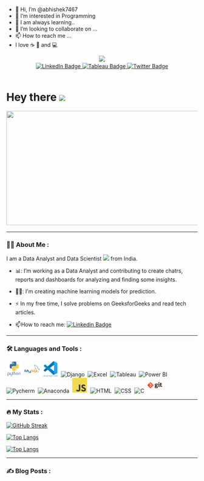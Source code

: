 - 👋 Hi, I’m @abhishek7467
- 👀 I’m interested in Programming
- 🌱 I am always learning..
- 💞️ I’m looking to collaborate on ...
- 📫 How to reach me ...
- I love ☕ 🍕 and 💻


<div id="header" align="center">
  <img src="https://media.giphy.com/media/M9gbBd9nbDrOTu1Mqx/giphy.gif" width="100"/>
</div>

<div id="badges" align="center">
  <a href="https://public.tableau.com/app/profile/abhishek.kumar4541">
     <img src="https://img.shields.io/badge/Tableau-blue?style=for-the-badge&logo=tableau&logoColor=white" alt="LinkedIn Badge"/>

  </a>
  <a href="https://www.linkedin.com/in/abhishek-kumar-aa1224206/">
    <img src="https://img.shields.io/badge/Linkedin-red?style=for-the-badge&logo=linkedin&logoColor=white" alt="Tableau Badge"/>
  </a>
  <a href="https://twitter.com/Abhishe45580955?t=Sb493uEapJbYPKULd6R5ug&s=09">
    <img src="https://img.shields.io/badge/Twitter-blue?style=for-the-badge&logo=twitter&logoColor=white" alt="Twitter Badge"/>
  </a>
</div>
<div id="git" align="center">
  <img src="https://komarev.com/ghpvc/?username=abhishek7467&style=flat-square&color=blue" alt=""/>
</div>

<h1>
  Hey there
  <img src="https://media.giphy.com/media/hvRJCLFzcasrR4ia7z/giphy.gif" width="30px"/>
</h1>
<div align="center">
  <img src="https://media.giphy.com/media/dWesBcTLavkZuG35MI/giphy.gif" width="600" height="300"/>
</div>

---

### :woman_technologist: About Me :
I am a Data Analyst and Data Scientist  <img src="https://media.giphy.com/media/WUlplcMpOCEmTGBtBW/giphy.gif" width="30"> from India.


- 📊: I’m working as a Data Analyst and contributing to create chatrs, reports and dashboards for analyzing and finding some insights.

- 🧑‍🔬:  I'm creating machine learning models for prediction.

- :zap: In my free time, I solve problems on GeeksforGeeks and read tech articles.

- :mailbox:How to reach me: [![Linkedin Badge](https://img.shields.io/badge/-kakbar-blue?style=flat&logo=Linkedin&logoColor=white)](https://www.linkedin.com/in/abhishek-kumar-aa1224206/)


---

### :hammer_and_wrench: Languages and Tools :


<div>
  <img src="https://github.com/devicons/devicon/blob/master/icons/python/python-original-wordmark.svg" title="Java" alt="Java" width="40" height="40"/>&nbsp;
    <img src="https://github.com/devicons/devicon/blob/master/icons/mysql/mysql-original-wordmark.svg" title="MySQL"  alt="MySQL" width="40" height="40"/>&nbsp;
  <img src="https://github.com/devicons/devicon/blob/master/icons/vscode/vscode-original-wordmark.svg" title="VSCode" alt="VSCode" width="40" height="40"/>&nbsp;
  <img src="https://user-images.githubusercontent.com/89588417/202685168-e7ffbf8f-7e18-4219-b97f-343a01fbada5.png" title="Django" alt="Django" width="40" height="40"/>&nbsp;
  <img src="https://user-images.githubusercontent.com/89588417/202685724-5224e65a-dd5a-46e6-ac74-b6f6d8dc7d53.png" title="Excel" alt="Excel" width="40" height="40"/>&nbsp;
  <img src="https://user-images.githubusercontent.com/89588417/202686014-02c0446a-253e-4235-a9c6-ae2bbe9663d4.png" title="Tableau" alt="Tableau " width="40" height="40"/>&nbsp;
  <img src="https://user-images.githubusercontent.com/89588417/202688093-1d6dfe82-6e10-4af4-94c0-3a5f8d900597.png"  title="Power BI" alt="Power BI" width="60" height="40"/>&nbsp;
  <img src="https://user-images.githubusercontent.com/89588417/202688428-f18f3bb9-f954-4707-a3bd-c6b3d5c187aa.png" title="Pycherm" alt="Pycherm" width="40" height="40"/>&nbsp;
  <img src="https://user-images.githubusercontent.com/89588417/202689283-1c97444d-2b55-4c11-8896-efcd537aaedc.png" title="Anaconda" alt="Anaconda" width="60" height="40"/>&nbsp;
  <img src="https://github.com/devicons/devicon/blob/master/icons/javascript/javascript-original.svg" title="JavaScript" alt="JavaScript" width="40" height="40"/>&nbsp;
  <img src="https://user-images.githubusercontent.com/89588417/202690250-921c7b64-f3e6-4b26-bb56-e37b67c67e60.png" title="HTML"  alt="HTML" width="40" height="40"/>&nbsp;
  <img src="https://user-images.githubusercontent.com/89588417/202690553-8883bcc2-458c-4ea0-9896-e9b708210ec3.png" title="CSS" alt="CSS" width="40" height="40"/>&nbsp;
  <img src="https://www.clipartmax.com/png/small/351-3515666_c-language-global-or-external-variables-with-examples-c-programming-logo.png" title="C" alt="C" width="40" height="40"/>&nbsp;
  <img src="https://github.com/devicons/devicon/blob/master/icons/git/git-original-wordmark.svg" title="Git" **alt="Git" width="40" height="40"/>
</div>

---

### :fire: My Stats :




[![GitHub Streak](http://github-readme-streak-stats.herokuapp.com?user=abhishek7467&theme=dark&background=000000)](https://git.io/streak-stats)

[![Top Langs](https://github-readme-stats.vercel.app/api/top-langs/?username=abhishek7467)](https://github.com/anuraghazra/github-readme-stats)

[![Top Langs](https://github-readme-stats.vercel.app/api/top-langs/?username=abhishek7467&layout=compact&theme=vision-friendly-dark)](https://github.com/anuraghazra/github-readme-stats)

---

### :writing_hand: Blog Posts :







<!---
abhishek7467/abhishek7467 is a ✨ special ✨ repository because its `README.md` (this file) appears on your GitHub profile.
You can click the Preview link to take a look at your changes.
--->
